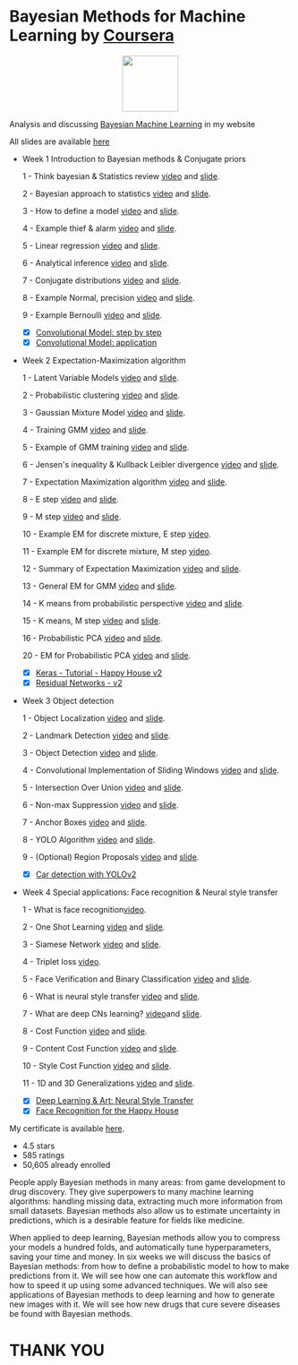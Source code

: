 # Bayesian Methods for Machine Learning by [Coursera](https://www.coursera.org/learn/bayesian-methods-in-machine-learning)

<p align="center"><img width="100" src="https://mindfieldconsulting.com/wp-content/uploads/2018/07/coursera-logo.png" />  </p>

Analysis and discussing [Bayesian Machine Learning](http://www.armanbehnam.com/about-me/education/bayesian-ml-advanced/) in my website

All slides are available [here](https://github.com/ArmanBehnam/Courses/tree/master/Coursera/Bayesian%20Methods%20for%20Machine%20Learning/Slides)

- Week 1 Introduction to Bayesian methods & Conjugate priors

  1 - Think bayesian & Statistics review [video](https://www.youtube.com/watch?v=QAbPaJQRDrQ&list=PLnyR92sanMAQ8VsEENbGTa8ptRds4FbHN&index=1) and [slide](https://github.com/ArmanBehnam/Courses/blob/master/Coursera/Bayesian%20Methods%20for%20Machine%20Learning/Slides/2%20-%20Think%20bayesian%20%26%20Statistics%20review.pdf).
  
  2 - Bayesian approach to statistics [video](https://www.youtube.com/watch?v=v4uYrmzH_Cw&list=PLnyR92sanMAQ8VsEENbGTa8ptRds4FbHN&index=2) and [slide](https://github.com/ArmanBehnam/Courses/blob/master/Coursera/Bayesian%20Methods%20for%20Machine%20Learning/Slides/3%20-%20Bayesian%20approach%20to%20statistics.pdf).
  
  3 - How to define a model [video](https://www.youtube.com/watch?v=-jflQb2iP0c&list=PLnyR92sanMAQ8VsEENbGTa8ptRds4FbHN&index=3) and [slide](https://github.com/ArmanBehnam/Courses/blob/master/Coursera/Bayesian%20Methods%20for%20Machine%20Learning/Slides/4%20-%20How%20to%20define%20a%20model.pdf).
  
  4 - Example thief & alarm [video](https://www.youtube.com/watch?v=D0OfsDpM7Kk&list=PLnyR92sanMAQ8VsEENbGTa8ptRds4FbHN&index=4) and [slide](https://github.com/ArmanBehnam/Courses/blob/master/Coursera/Bayesian%20Methods%20for%20Machine%20Learning/Slides/5%20-%20Example%20thief%20%26%20alarm.pdf).
  
  5 - Linear regression [video](https://www.youtube.com/watch?v=-X-q7ClQkx8&list=PLnyR92sanMAQ8VsEENbGTa8ptRds4FbHN&index=5) and [slide](https://github.com/ArmanBehnam/Courses/blob/master/Coursera/Bayesian%20Methods%20for%20Machine%20Learning/Slides/6%20-%20Maximum%20Likelihood%20Estimate.pdf).
  
  6 - Analytical inference [video](https://www.youtube.com/watch?v=7sC2nXd47Pw&list=PLnyR92sanMAQ8VsEENbGTa8ptRds4FbHN&index=6) and [slide](https://github.com/ArmanBehnam/Courses/blob/master/Coursera/Bayesian%20Methods%20for%20Machine%20Learning/Slides/7%20-%20Analytical%20inference.pdf).
  
  7 - Conjugate distributions [video](https://www.youtube.com/watch?v=njq0SPmI8oM&list=PLnyR92sanMAQ8VsEENbGTa8ptRds4FbHN&index=7) and [slide](https://github.com/ArmanBehnam/Courses/blob/master/Coursera/Bayesian%20Methods%20for%20Machine%20Learning/Slides/8%20-%20Conjugate%20distributions.pdf). 
  
  8 - Example Normal, precision [video](https://www.youtube.com/watch?v=288WrDx35j8&list=PLnyR92sanMAQ8VsEENbGTa8ptRds4FbHN&index=8) and [slide](https://github.com/ArmanBehnam/Courses/blob/master/Coursera/Bayesian%20Methods%20for%20Machine%20Learning/Slides/9%20-%20Example%20Normal%2C%20precision.pdf). 
  
  9 - Example Bernoulli [video](https://www.youtube.com/watch?v=ZGtgmApU-W4&list=PLnyR92sanMAQ8VsEENbGTa8ptRds4FbHN&index=9) and [slide](https://github.com/ArmanBehnam/Courses/blob/master/Coursera/Bayesian%20Methods%20for%20Machine%20Learning/Slides/10%20-%20Example%20Bernoulli.pdf).
 
  - [x] [Convolutional Model: step by step](https://github.com/ArmanBehnam/Courses/tree/master/Coursera/Convolutional%20Neural%20Networks/Week%201%20PA%201%20Convolution%20model%20-%20Step%20by%20Step%20-%20v2)
  - [x] [Convolutional Model: application](https://github.com/ArmanBehnam/Courses/tree/master/Coursera/Convolutional%20Neural%20Networks/Week%201%20PA%202%20Convolution%20model%20-%20Application%20-%20v1)

- Week 2 Expectation-Maximization algorithm

  1 - Latent Variable Models [video](https://www.youtube.com/watch?v=ESZ7MtCHOOg&list=PLnyR92sanMAQ8VsEENbGTa8ptRds4FbHN&index=10) and [slide](https://github.com/ArmanBehnam/Courses/blob/master/Coursera/Bayesian%20Methods%20for%20Machine%20Learning/Slides/11%20-%20Latent%20Variable%20Models.pdf).
  
  2 - Probabilistic clustering [video](https://www.youtube.com/watch?v=ogdydTJCk44&list=PLnyR92sanMAQ8VsEENbGTa8ptRds4FbHN&index=11) and [slide](https://github.com/ArmanBehnam/Courses/blob/master/Coursera/Bayesian%20Methods%20for%20Machine%20Learning/Slides/12%20-%20Probabilistic%20clustering.pdf).
  
  3 - Gaussian Mixture Model [video](https://www.youtube.com/watch?v=pZR0tLuc5HQ&list=PLnyR92sanMAQ8VsEENbGTa8ptRds4FbHN&index=12) and [slide](https://github.com/ArmanBehnam/Courses/blob/master/Coursera/Bayesian%20Methods%20for%20Machine%20Learning/Slides/13%20-%20Gaussian%20Mixture%20Model.pdf).
  
  4 - Training GMM [video](https://www.youtube.com/watch?v=zGQAqgOOGKg&list=PLnyR92sanMAQ8VsEENbGTa8ptRds4FbHN&index=13) and [slide](https://github.com/ArmanBehnam/Courses/blob/master/Coursera/Bayesian%20Methods%20for%20Machine%20Learning/Slides/14%20-%20Training%20GMM.pdf).
  
  5 - Example of GMM training [video](https://www.youtube.com/watch?v=st7nsghbmHo&list=PLnyR92sanMAQ8VsEENbGTa8ptRds4FbHN&index=14) and [slide](https://github.com/ArmanBehnam/Courses/blob/master/Coursera/Bayesian%20Methods%20for%20Machine%20Learning/Slides/15%20-%20Example%20of%20GMM%20training.pdf).
  
  6 - Jensen's inequality & Kullback Leibler divergence [video](https://www.youtube.com/watch?v=_2PZxw4FzDU&list=PLnyR92sanMAQ8VsEENbGTa8ptRds4FbHN&index=15) and [slide](https://github.com/ArmanBehnam/Courses/blob/master/Coursera/Bayesian%20Methods%20for%20Machine%20Learning/Slides/16%20%20Jensen's%20inequality%20%26%20Kullback%20Leibler%20divergence.pdf).
  
  7 - Expectation Maximization algorithm [video](https://www.youtube.com/watch?v=YaI2O_e4QpI&list=PLnyR92sanMAQ8VsEENbGTa8ptRds4FbHN&index=16) and [slide](https://github.com/ArmanBehnam/Courses/blob/master/Coursera/Bayesian%20Methods%20for%20Machine%20Learning/Slides/17%20-%20Expectation-Maximization%20algorithm.pdf). 
  
  8 - E step [video](https://www.youtube.com/watch?v=DjRWuZKo9wY&list=PLnyR92sanMAQ8VsEENbGTa8ptRds4FbHN&index=17) and [slide](https://github.com/ArmanBehnam/Courses/blob/master/Coursera/Bayesian%20Methods%20for%20Machine%20Learning/Slides/18%20-%20E-step%20details.pdf). 
  
  9 - M step [video](https://www.youtube.com/watch?v=LyX8ODut6gY&list=PLnyR92sanMAQ8VsEENbGTa8ptRds4FbHN&index=18) and [slide](https://github.com/ArmanBehnam/Courses/blob/master/Coursera/Bayesian%20Methods%20for%20Machine%20Learning/Slides/19%20-%20M-step%20details.pdf).
  
  10 - Example EM for discrete mixture, E step [video](https://www.youtube.com/watch?v=RPkI5qe2_8w&list=PLnyR92sanMAQ8VsEENbGTa8ptRds4FbHN&index=19).
 
  11 - Example EM for discrete mixture, M step [video](https://www.youtube.com/watch?v=9kOW8PjUGF0&list=PLnyR92sanMAQ8VsEENbGTa8ptRds4FbHN&index=20).
  
  12 - Summary of Expectation Maximization [video](https://www.youtube.com/watch?v=HUqY48DOAsA&list=PLnyR92sanMAQ8VsEENbGTa8ptRds4FbHN&index=21) and [slide](https://github.com/ArmanBehnam/Courses/blob/master/Coursera/Bayesian%20Methods%20for%20Machine%20Learning/Slides/22%20-%20Summary%20of%20Expectation%20Maximization.pdf).
  
  13 - General EM for GMM [video](https://www.youtube.com/watch?v=CC5T2ovpBIc&list=PLnyR92sanMAQ8VsEENbGTa8ptRds4FbHN&index=22) and [slide](https://github.com/ArmanBehnam/Courses/blob/master/Coursera/Bayesian%20Methods%20for%20Machine%20Learning/Slides/23%20-%20General%20EM%20for%20GMM.pdf).
  
  14 - K means from probabilistic perspective [video](https://www.youtube.com/watch?v=o_yqtP_H_J8&list=PLnyR92sanMAQ8VsEENbGTa8ptRds4FbHN&index=23) and [slide](https://github.com/ArmanBehnam/Courses/blob/master/Coursera/Bayesian%20Methods%20for%20Machine%20Learning/Slides/24%20-%20K-means%20from%20probabilistic%20perspective.pdf).
  
  15 - K means, M step [video](https://www.youtube.com/watch?v=uwGidxSvoow&list=PLnyR92sanMAQ8VsEENbGTa8ptRds4FbHN&index=24) and [slide](https://github.com/ArmanBehnam/Courses/blob/master/Coursera/Bayesian%20Methods%20for%20Machine%20Learning/Slides/25%20-%20K-means%2C%20M-step.pdf). 
  
  16 - Probabilistic PCA [video](https://www.youtube.com/watch?v=6z6yipdfe3o&list=PLnyR92sanMAQ8VsEENbGTa8ptRds4FbHN&index=25) and [slide](https://github.com/ArmanBehnam/Courses/blob/master/Coursera/Bayesian%20Methods%20for%20Machine%20Learning/Slides/26%20-%20Probabilistic%20PCA.pdf). 
  
  20 - EM for Probabilistic PCA [video](https://www.youtube.com/watch?v=jFFSKXwEOLY&list=PLnyR92sanMAQ8VsEENbGTa8ptRds4FbHN&index=26) and [slide](https://github.com/ArmanBehnam/Courses/blob/master/Coursera/Bayesian%20Methods%20for%20Machine%20Learning/Slides/27%20-%20EM%20for%20Probabilistic%20PCA.pdf).
  
  - [x] [Keras - Tutorial - Happy House v2](https://github.com/ArmanBehnam/Courses/tree/master/Coursera/Convolutional%20Neural%20Networks/Week%202%20PA%201%20Keras%20-%20Tutorial%20-%20Happy%20House%20v2)
  - [x] [Residual Networks - v2](https://github.com/ArmanBehnam/Courses/tree/master/Coursera/Convolutional%20Neural%20Networks/Week%202%20PA%202%20Residual%20Networks%20-%20v2)
  
- Week 3 Object detection

  1 - Object Localization [video](https://www.youtube.com/watch?v=GSwYGkTfOKk&list=PLkDaE6sCZn6Gl29AoE31iwdVwSG-KnDzF&index=23) and [slide](https://github.com/ArmanBehnam/Courses/blob/master/Coursera/Convolutional%20Neural%20Networks/Slides/24%20-%20Object%20Localization.pdf).
  
  2 - Landmark Detection [video](https://www.youtube.com/watch?v=rRB9iymNy1w&list=PLkDaE6sCZn6Gl29AoE31iwdVwSG-KnDzF&index=24) and [slide](https://github.com/ArmanBehnam/Courses/blob/master/Coursera/Convolutional%20Neural%20Networks/Slides/25%20-%20Landmark%20Detection.pdf).
  
  3 - Object Detection [video](https://www.youtube.com/watch?v=5e5pjeojznk&list=PLkDaE6sCZn6Gl29AoE31iwdVwSG-KnDzF&index=25) and [slide](https://github.com/ArmanBehnam/Courses/blob/master/Coursera/Convolutional%20Neural%20Networks/Slides/26%20-%20Object%20Detection.pdf).
  
  4 - Convolutional Implementation of Sliding Windows [video](https://www.youtube.com/watch?v=XdsmlBGOK-k&list=PLkDaE6sCZn6Gl29AoE31iwdVwSG-KnDzF&index=26) and [slide](https://github.com/ArmanBehnam/Courses/blob/master/Coursera/Convolutional%20Neural%20Networks/Slides/27%20-%20Convolutional%20Implementation%20of%20Sliding%20Windows.pdf).
  
  5 - Intersection Over Union [video](https://www.youtube.com/watch?v=ANIzQ5G-XPE&list=PLkDaE6sCZn6Gl29AoE31iwdVwSG-KnDzF&index=27) and [slide](https://github.com/ArmanBehnam/Courses/blob/master/Coursera/Convolutional%20Neural%20Networks/Slides/29%20-%20Intersection%20Over%20Union.pdf).
  
  6 - Non-max Suppression [video](https://www.youtube.com/watch?v=VAo84c1hQX8&list=PLkDaE6sCZn6Gl29AoE31iwdVwSG-KnDzF&index=28) and [slide](https://github.com/ArmanBehnam/Courses/blob/master/Coursera/Convolutional%20Neural%20Networks/Slides/30%20-%20Non-max%20Suppression.pdf).
  
  7 - Anchor Boxes [video](https://www.youtube.com/watch?v=RTlwl2bv0Tg&list=PLkDaE6sCZn6Gl29AoE31iwdVwSG-KnDzF&index=29) and [slide](https://github.com/ArmanBehnam/Courses/blob/master/Coursera/Convolutional%20Neural%20Networks/Slides/31%20-%20Anchor%20Boxes.pdf).
  
  8 - YOLO Algorithm [video](https://www.youtube.com/watch?v=9s_FpMpdYW8&list=PLkDaE6sCZn6Gl29AoE31iwdVwSG-KnDzF&index=30) and [slide](https://github.com/ArmanBehnam/Courses/blob/master/Coursera/Convolutional%20Neural%20Networks/Slides/32%20-%20YOLO%20Algorithm.pdf). 
  
  9 - (Optional) Region Proposals [video](https://www.youtube.com/watch?v=6ykvU9WuIws&list=PLkDaE6sCZn6Gl29AoE31iwdVwSG-KnDzF&index=31) and [slide](https://github.com/ArmanBehnam/Courses/blob/master/Coursera/Convolutional%20Neural%20Networks/Slides/33%20-%20(Optional)%20Region%20Proposals.pdf).
  

  - [x] [Car detection with YOLOv2](https://github.com/ArmanBehnam/Courses/tree/master/Coursera/Convolutional%20Neural%20Networks/Week%203%20PA%201%20Car%20detection%20with%20YOLOv2)
  
- Week 4 Special applications: Face recognition & Neural style transfer

  1 - What is face recognition[video](https://www.youtube.com/watch?v=-FfMVnwXrZ0&list=PLkDaE6sCZn6Gl29AoE31iwdVwSG-KnDzF&index=32).
 
  2 - One Shot Learning [video](https://www.youtube.com/watch?v=96b_weTZb2w&list=PLkDaE6sCZn6Gl29AoE31iwdVwSG-KnDzF&index=33) and [slide](https://github.com/ArmanBehnam/Courses/blob/master/Coursera/Convolutional%20Neural%20Networks/Slides/36%20-%20Siamese%20Network.pdf).
  
  3 - Siamese Network [video](https://www.youtube.com/watch?v=6jfw8MuKwpI&list=PLkDaE6sCZn6Gl29AoE31iwdVwSG-KnDzF&index=34) and [slide](https://github.com/ArmanBehnam/Courses/blob/master/Coursera/Convolutional%20Neural%20Networks/Slides/3%20-%20More%20Edge%20Detection.pdf).
  
  4 - Triplet loss [video](https://www.youtube.com/watch?v=d2XB5-tuCWU&list=PLkDaE6sCZn6Gl29AoE31iwdVwSG-KnDzF&index=35).
  
  5 - Face Verification and Binary Classification [video](https://www.youtube.com/watch?v=0NSLgoEtdnw&list=PLkDaE6sCZn6Gl29AoE31iwdVwSG-KnDzF&index=36) and [slide](https://github.com/ArmanBehnam/Courses/blob/master/Coursera/Convolutional%20Neural%20Networks/Slides/38%20-%20Face%20Verification%20and%20Binary%20Classification.pdf).
  
  6 - What is neural style transfer [video](https://www.youtube.com/watch?v=R39tWYYKNcI&list=PLkDaE6sCZn6Gl29AoE31iwdVwSG-KnDzF&index=37) and [slide](https://github.com/ArmanBehnam/Courses/blob/master/Coursera/Convolutional%20Neural%20Networks/Slides/39%20-%20What%20is%20neural%20style%20transfer.pdf).
  
  7 - What are deep CNs learning? [video](https://www.youtube.com/watch?v=ChoV5h7tw5A&list=PLkDaE6sCZn6Gl29AoE31iwdVwSG-KnDzF&index=38)and [slide](https://github.com/ArmanBehnam/Courses/blob/master/Coursera/Convolutional%20Neural%20Networks/Slides/40%20-%20What%20are%20deep%20ConvNets%20learning.pdf).
  
  8 - Cost Function [video](https://www.youtube.com/watch?v=xY-DMAJpIP4&list=PLkDaE6sCZn6Gl29AoE31iwdVwSG-KnDzF&index=39) and [slide](https://github.com/ArmanBehnam/Courses/blob/master/Coursera/Convolutional%20Neural%20Networks/Slides/41%20-%20Cost%20Function.pdf). 
  
  9 - Content Cost Function [video](https://www.youtube.com/watch?v=b1I5X3UfEYI&list=PLkDaE6sCZn6Gl29AoE31iwdVwSG-KnDzF&index=40) and [slide](https://github.com/ArmanBehnam/Courses/blob/master/Coursera/Convolutional%20Neural%20Networks/Slides/42%20-%20Content%20Cost%20Function.pdf).
  
  10 - Style Cost Function [video](https://www.youtube.com/watch?v=QgkLfjfGul8&list=PLkDaE6sCZn6Gl29AoE31iwdVwSG-KnDzF&index=41) and [slide](https://github.com/ArmanBehnam/Courses/blob/master/Coursera/Convolutional%20Neural%20Networks/Slides/43%20-%20Style%20Cost%20Function.pdf).
 
  11 - 1D and 3D Generalizations [video](https://www.youtube.com/watch?v=Cn8AtS-9Nwc&list=PLkDaE6sCZn6Gl29AoE31iwdVwSG-KnDzF&index=42) and [slide](https://github.com/ArmanBehnam/Courses/blob/master/Coursera/Convolutional%20Neural%20Networks/Slides/44%20-%201D%20and%203D%20Generalizations.pdf).
  - [x] [Deep Learning & Art: Neural Style Transfer](https://github.com/ArmanBehnam/Courses/tree/master/Coursera/Convolutional%20Neural%20Networks/Week%204%20PA%201%20Art%20generation%20with%20Neural%20Style%20Transfer)
  - [x] [Face Recognition for the Happy House](https://github.com/ArmanBehnam/Courses/tree/master/Coursera/Convolutional%20Neural%20Networks/Week%204%20PA%202%20Face%20Recognition%20for%20the%20Happy%20House)
  
My certificate is available [here](https://github.com/ArmanBehnam/Courses/blob/master/Coursera/Bayesian%20Methods%20for%20Machine%20Learning/Coursera%2069RMKDDX3KU8.png).

- 4.5 stars
- 585 ratings
- 50,605 already enrolled

People apply Bayesian methods in many areas: from game development to drug discovery. They give superpowers to many machine learning algorithms: handling missing data, extracting much more information from small datasets. Bayesian methods also allow us to estimate uncertainty in predictions, which is a desirable feature for fields like medicine.

When applied to deep learning, Bayesian methods allow you to compress your models a hundred folds, and automatically tune hyperparameters, saving your time and money. In six weeks we will discuss the basics of Bayesian methods: from how to define a probabilistic model to how to make predictions from it. We will see how one can automate this workflow and how to speed it up using some advanced techniques. We will also see applications of Bayesian methods to deep learning and how to generate new images with it. We will see how new drugs that cure severe diseases be found with Bayesian methods.

# THANK YOU
